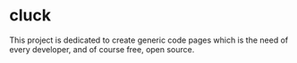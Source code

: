 # cluck
This project is dedicated to create generic code pages which is the need of every developer, and of course free, open source. 

